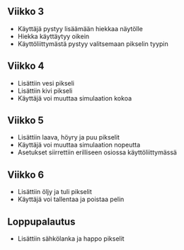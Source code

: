## Viikko 3

- Käyttäjä pystyy lisäämään hiekkaa näytölle
- Hiekka käyttäytyy oikein
- Käyttöliittymästä pystyy valitsemaan pikselin tyypin

## Viikko 4

- Lisättiin vesi pikseli
- Lisättiin kivi pikseli
- Käyttäjä voi muuttaa simulaation kokoa

## Viikko 5

- Lisättiin laava, höyry ja puu pikselit
- Käyttäjä voi muuttaa simulaation nopeutta
- Asetukset siirrettiin erilliseen osiossa käyttöliittymässä

## Viikko 6

- Lisättiin öljy ja tuli pikselit
- Käyttäjä voi tallentaa ja poistaa pelin

## Loppupalautus

- Lisättiin sähkölanka ja happo pikselit
